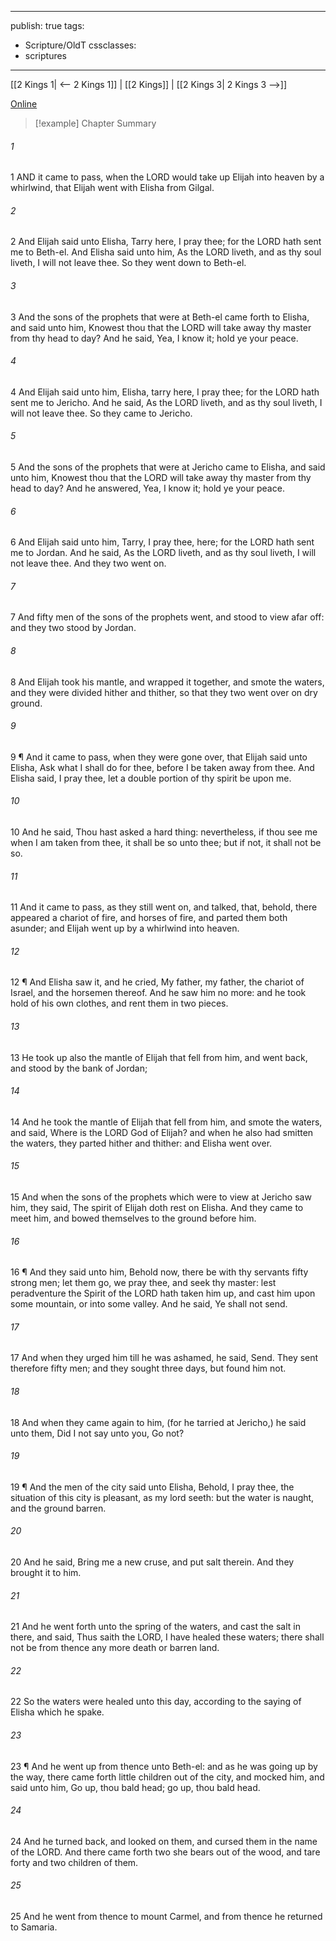 

---
publish: true
tags:
  - Scripture/OldT
cssclasses:
  - scriptures
---
[[2 Kings 1| <-- 2 Kings 1]] | [[2 Kings]] | [[2 Kings 3| 2 Kings 3 -->]]

[Online](https://churchofjesuschrist.org/study/scriptures/ot/2-kgs/2?lang=eng)

>[!example] Chapter Summary
>
###### 1
1 AND it came to pass, when the LORD would take up Elijah into heaven by a whirlwind, that Elijah went with Elisha from Gilgal.
###### 2
2 And Elijah said unto Elisha, Tarry here, I pray thee; for the LORD hath sent me to Beth-el.  And Elisha said unto him, As the LORD liveth, and as thy soul liveth, I will not leave thee.  So they went down to Beth-el.
###### 3
3 And the sons of the prophets that were at Beth-el came forth to Elisha, and said unto him, Knowest thou that the LORD will take away thy master from thy head to day?  And he said, Yea, I know it; hold ye your peace.
###### 4
4 And Elijah said unto him, Elisha, tarry here, I pray thee; for the LORD hath sent me to Jericho.  And he said, As the LORD liveth, and as thy soul liveth, I will not leave thee.  So they came to Jericho.
###### 5
5 And the sons of the prophets that were at Jericho came to Elisha, and said unto him, Knowest thou that the LORD will take away thy master from thy head to day?  And he answered, Yea, I know it; hold ye your peace.
###### 6
6 And Elijah said unto him, Tarry, I pray thee, here; for the LORD hath sent me to Jordan.  And he said, As the LORD liveth, and as thy soul liveth, I will not leave thee.  And they two went on.
###### 7
7 And fifty men of the sons of the prophets went, and stood to view afar off: and they two stood by Jordan.
###### 8
8 And Elijah took his mantle, and wrapped it together, and smote the waters, and they were divided hither and thither, so that they two went over on dry ground.
###### 9
9 ¶ And it came to pass, when they were gone over, that Elijah said unto Elisha, Ask what I shall do for thee, before I be taken away from thee.  And Elisha said, I pray thee, let a double portion of thy spirit be upon me.
###### 10
10 And he said, Thou hast asked a hard thing: nevertheless, if thou see me when I am taken from thee, it shall be so unto thee; but if not, it shall not be so.
###### 11
11 And it came to pass, as they still went on, and talked, that, behold, there appeared a chariot of fire, and horses of fire, and parted them both asunder; and Elijah went up by a whirlwind into heaven.
###### 12
12 ¶ And Elisha saw it, and he cried, My father, my father, the chariot of Israel, and the horsemen thereof.  And he saw him no more: and he took hold of his own clothes, and rent them in two pieces.
###### 13
13 He took up also the mantle of Elijah that fell from him, and went back, and stood by the bank of Jordan;
###### 14
14 And he took the mantle of Elijah that fell from him, and smote the waters, and said, Where is the LORD God of Elijah?  and when he also had smitten the waters, they parted hither and thither: and Elisha went over.
###### 15
15 And when the sons of the prophets which were to view at Jericho saw him, they said, The spirit of Elijah doth rest on Elisha.  And they came to meet him, and bowed themselves to the ground before him.
###### 16
16 ¶ And they said unto him, Behold now, there be with thy servants fifty strong men; let them go, we pray thee, and seek thy master: lest peradventure the Spirit of the LORD hath taken him up, and cast him upon some mountain, or into some valley.  And he said, Ye shall not send.
###### 17
17 And when they urged him till he was ashamed, he said, Send.  They sent therefore fifty men; and they sought three days, but found him not.
###### 18
18 And when they came again to him, (for he tarried at Jericho,) he said unto them, Did I not say unto you, Go not?
###### 19
19 ¶ And the men of the city said unto Elisha, Behold, I pray thee, the situation of this city is pleasant, as my lord seeth: but the water is naught, and the ground barren.
###### 20
20 And he said, Bring me a new cruse, and put salt therein.  And they brought it to him.
###### 21
21 And he went forth unto the spring of the waters, and cast the salt in there, and said, Thus saith the LORD, I have healed these waters; there shall not be from thence any more death or barren land.
###### 22
22 So the waters were healed unto this day, according to the saying of Elisha which he spake.
###### 23
23 ¶ And he went up from thence unto Beth-el: and as he was going up by the way, there came forth little children out of the city, and mocked him, and said unto him, Go up, thou bald head; go up, thou bald head.
###### 24
24 And he turned back, and looked on them, and cursed them in the name of the LORD.  And there came forth two she bears out of the wood, and tare forty and two children of them.
###### 25
25 And he went from thence to mount Carmel, and from thence he returned to Samaria.



